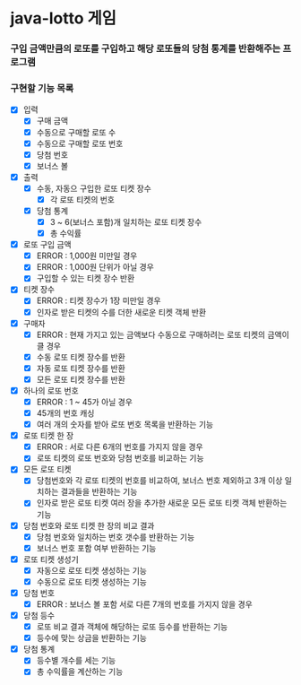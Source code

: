 # java-lotto 게임

### 구입 금액만큼의 로또를 구입하고 해당 로또들의 당첨 통계를 반환해주는 프로그램

### 구현할 기능 목록

- [x] 입력
  - [x] 구매 금액
  - [x] 수동으로 구매할 로또 수
  - [x] 수동으로 구매할 로또 번호
  - [x] 당첨 번호
  - [x] 보너스 볼
    
- [x] 출력
  - [x] 수동, 자동으 구입한 로또 티켓 장수
    - [x] 각 로또 티켓의 번호
  - [x] 당첨 통계
    - [x] 3 ~ 6(보너스 포함)개 일치하는 로또 티켓 장수
    - [x] 총 수익률

- [x] 로또 구입 금액
  - [x] ERROR : 1,000원 미만일 경우
  - [x] ERROR : 1,000원 단위가 아닐 경우
  - [x] 구입할 수 있는 티켓 장수 반환

- [x] 티켓 장수
  - [x] ERROR : 티켓 장수가 1장 미만일 경우
  - [x] 인자로 받은 티켓의 수를 더한 새로운 티켓 객체 반환

- [x] 구매자
  - [x] ERROR : 현재 가지고 있는 금액보다 수동으로 구매하려는 로또 티켓의 금액이 클 경우
  - [x] 수동 로또 티켓 장수를 반환
  - [x] 자동 로또 티켓 장수를 반환
  - [x] 모든 로또 티켓 장수를 반환

- [x] 하나의 로또 번호
  - [x] ERROR : 1 ~ 45가 아닐 경우
  - [x] 45개의 번호 캐싱
  - [x] 여러 개의 숫자를 받아 로또 번호 목록을 반환하는 기능

- [x] 로또 티켓 한 장
  - [x] ERROR : 서로 다른 6개의 번호를 가지지 않을 경우
  - [x] 로또 티켓의 로또 번호와 당첨 번호를 비교하는 기능

- [x] 모든 로또 티켓
  - [x] 당첨번호와 각 로또 티켓의 번호를 비교하여, 보너스 번호 제외하고 3개 이상 일치하는 결과들을 반환하는 기능
  - [x] 인자로 받은 로또 티켓 여러 장을 추가한 새로운 모든 로또 티켓 객체 반환하는 기능

- [x] 당첨 번호와 로또 티켓 한 장의 비교 결과
  - [x] 당첨 번호와 일치하는 번호 갯수를 반환하는 기능
  - [x] 보너스 번호 포함 여부 반환하는 기능

- [x] 로또 티켓 생성기
  - [x] 자동으로 로또 티켓 생성하는 기능
  - [x] 수동으로 로또 티켓 생성하는 기능

- [x] 당첨 번호
    - [x] ERROR : 보너스 볼 포함 서로 다른 7개의 번호를 가지지 않을 경우

- [x] 당첨 등수
    - [x] 로또 비교 결과 객체에 해당하는 로또 등수를 반환하는 기능
    - [x] 등수에 맞는 상금을 반환하는 기능

- [x] 당첨 통계
    - [x] 등수별 개수를 세는 기능
    - [x] 총 수익률을 계산하는 기능 
